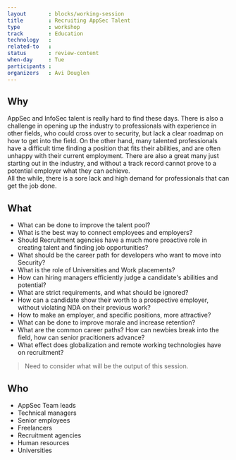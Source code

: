 ```yaml
---
layout       : blocks/working-session
title        : Recruiting AppSec Talent
type         : workshop
track        : Education
technology   :
related-to   :
status       : review-content
when-day     : Tue
participants : 
organizers   : Avi Douglen
---
```


## Why

AppSec and InfoSec talent is really hard to find these days. There is also a challenge in opening up the industry to
professionals with experience in other fields, who could cross over to security, but lack a clear roadmap on how to get into the field. 
On the other hand, many talented professionals have a difficult time finding a position that fits their abilities, and are often unhappy with their current employment. There are also a great many just starting out in the industry, and without a track record cannot prove to a potential employer what they can achieve.   
All the while, there is a sore lack and high demand for professionals that can get the job done. 

## What

 - What can be done to improve the talent pool?
 - What is the best way to connect employees and employers?
 - Should Recruitment agencies have a much more proactive role in creating talent and finding job opportunities?
 - What should be the career path for developers who want to move into Security?
 - What is the role of Universities and Work placements?
 - How can hiring managers efficiently judge a candidate's abilities and potential? 
 - What are strict requirements, and what should be ignored? 
 - How can a candidate show their worth to a prospective employer, without violating NDA on their previous work?
 - How to make an employer, and specific positions, more attractive? 
 - What can be done to improve morale and increase retention? 
 - What are the common career paths? How can newbies break into the field, how can senior pracitioners advance? 
 - What effect does globalization and remote working technologies have on recruitment? 
 
> Need to consider what will be the output of this session. 

## Who

 - AppSec Team leads
 - Technical managers
 - Senior employees 
 - Freelancers
 - Recruitment agencies
 - Human resources
 - Universities
